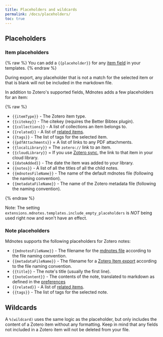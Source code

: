 ```yaml
---
title: Placeholders and wildcards
permalink: /docs/placeholders/
toc: true
---
```


## Placeholders

### Item placeholders

{% raw %}
You can add a `{{placeholder}}` for any [item field](https://www.zotero.org/support/kb/item_types_and_fields) in your templates.
{% endraw %}

During export, any placeholder that is not a match for the selected item or that is blank will not be included in the markdown file.

In addition to Zotero's supported fields, Mdnotes adds a few placeholders for an item:

{% raw %}

- `{{itemType}}` - The Zotero item type.
- `{{citekey}}` - The citekey (requires the Better Bibtex plugin).
- `{{collections}}` - A list of collections an item belongs to.
- `{{related}}` - A list of [related items](https://www.zotero.org/support/related).
- `{{tags}}` - The list of tags for the selected item.
- `{{pdfAttachments}}` = A list of links to any PDF attachments.
- `{{localLibrary}}` = The `zotero://` link to an item.
- `{{cloudLibrary}}` = If you use [Zotero sync](https://www.zotero.org/support/sync), the link to that item in your cloud library.
- `{{dateAdded}}` - The date the item was added to your library.
- `{{notes}}` - A list of all the titles of all the child notes.
- `{{mdnotesFileName}}` - The name of the default mdnotes file (following the naming convention).
- `{{metadataFileName}}` - The name of the Zotero metadata file (following the naming convention).

{% endraw %}

Note: The setting `extensions.mdnotes.templates.include_empty_placeholders` is *NOT* being used right now and won't have an effect.

### Note placeholders

Mdnotes supports the following placeholders for Zotero notes:

- `{{mdnotesFileName}}` - The filename for the [mdnotes file](/docs/configuration/#file-naming-convention) according to the file naming convention.
- `{{metadataFileName}}` - The filename for a [Zotero Item export](/docs/configuration/#file-naming-convention) according to the file naming convention.
- `{{title}}` - The note's title (usually the first line).
- `{{noteContent}}` - The contents of the note, translated to markdown as defined in the [preferences](/docs/formatting/#zotero-note-formatting)
- `{{related}}` - A list of [related items](https://www.zotero.org/support/related).
- `{{tags}}` - The list of tags for the selected note.

## Wildcards

A `%(wildcard)` uses the same logic as the placeholder, but only includes the content of a Zotero item without any formatting. Keep in mind that any fields not included in a Zotero item will not be deleted from your file.
